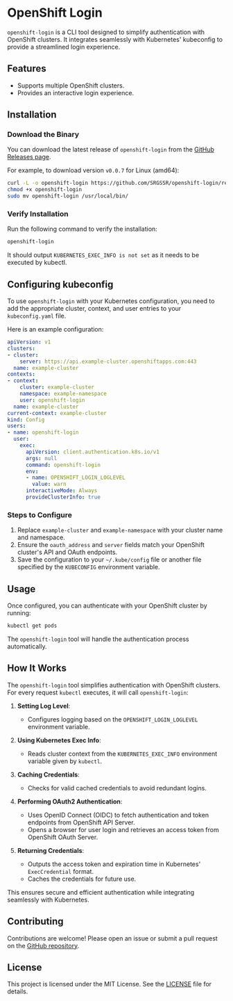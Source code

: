 # OpenShift Login

`openshift-login` is a CLI tool designed to simplify authentication with OpenShift clusters. It integrates seamlessly with Kubernetes' kubeconfig to provide a streamlined login experience.

## Features

- Supports multiple OpenShift clusters.
- Provides an interactive login experience.


## Installation

### Download the Binary

You can download the latest release of `openshift-login` from the [GitHub Releases page](https://github.com/SRGSSR/openshift-login/releases).

For example, to download version `v0.0.7` for Linux (amd64):

```bash
curl -L -o openshift-login https://github.com/SRGSSR/openshift-login/releases/download/v0.0.7/openshift-login-linux-amd64
chmod +x openshift-login
sudo mv openshift-login /usr/local/bin/
```

### Verify Installation
Run the following command to verify the installation:

```bash
openshift-login
```

It should output `KUBERNETES_EXEC_INFO is not set` as it needs to be executed by kubectl.


## Configuring kubeconfig

To use `openshift-login` with your Kubernetes configuration, you need to add the appropriate cluster, context, and user entries to your `kubeconfig.yaml` file.

Here is an example configuration:

```yaml
apiVersion: v1
clusters:
- cluster:
    server: https://api.example-cluster.openshiftapps.com:443
  name: example-cluster
contexts:
- context:
    cluster: example-cluster
    namespace: example-namespace
    user: openshift-login
  name: example-cluster
current-context: example-cluster
kind: Config
users:
- name: openshift-login
  user:
    exec:
      apiVersion: client.authentication.k8s.io/v1
      args: null
      command: openshift-login
      env:
      - name: OPENSHIFT_LOGIN_LOGLEVEL
        value: warn
      interactiveMode: Always
      provideClusterInfo: true
```


### Steps to Configure

1. Replace `example-cluster` and `example-namespace` with your cluster name and namespace.
2. Ensure the `oauth_address` and `server` fields match your OpenShift cluster's API and OAuth endpoints.
3. Save the configuration to your `~/.kube/config` file or another file specified by the `KUBECONFIG` environment variable.


## Usage

Once configured, you can authenticate with your OpenShift cluster by running:

```bash
kubectl get pods
```

The `openshift-login` tool will handle the authentication process automatically.


## How It Works

The `openshift-login` tool simplifies authentication with OpenShift clusters. For every request `kubectl` executes, it will call `openshift-login`:

1. **Setting Log Level**:
   - Configures logging based on the `OPENSHIFT_LOGIN_LOGLEVEL` environment variable.

2. **Using Kubernetes Exec Info**:
   - Reads cluster context from the `KUBERNETES_EXEC_INFO` environment variable given by `kubectl`.

3. **Caching Credentials**:
   - Checks for valid cached credentials to avoid redundant logins.

4. **Performing OAuth2 Authentication**:
   - Uses OpenID Connect (OIDC) to fetch authentication and token endpoints from OpenShift API Server.
   - Opens a browser for user login and retrieves an access token from OpenShift OAuth Server.

5. **Returning Credentials**:
   - Outputs the access token and expiration time in Kubernetes' `ExecCredential` format.
   - Caches the credentials for future use.

This ensures secure and efficient authentication while integrating seamlessly with Kubernetes.


## Contributing

Contributions are welcome! Please open an issue or submit a pull request on the [GitHub repository](https://github.com/SRGSSR/openshift-login).


## License

This project is licensed under the MIT License. See the [LICENSE](LICENSE) file for details.
